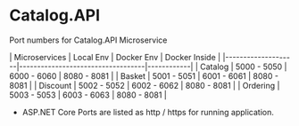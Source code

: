 # Catalog.API

Port numbers for Catalog.API Microservice

| Microservices      | Local Env                         | Docker Env     | Docker Inside |
|--------------------|-----------------------------------|------------|
| Catalog      | 5000 - 5050 | 6000 - 6060 | 8080 - 8081 |
| Basket       | 5001 - 5051 | 6001 - 6061 | 8080 - 8081 |
| Discount     | 5002 - 5052 | 6002 - 6062 | 8080 - 8081 |
| Ordering     | 5003 - 5053 | 6003 - 6063 | 8080 - 8081 |

- ASP.NET Core Ports are listed as http / https for running application.